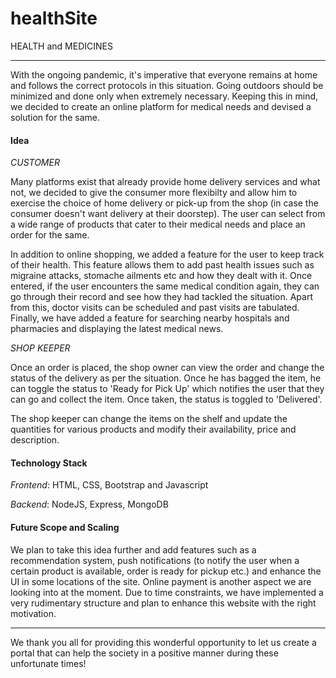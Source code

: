 # healthSite
 HEALTH and MEDICINES
***
With the ongoing pandemic, it's imperative that everyone remains at home and follows the correct protocols in this situation. Going outdoors should be minimized
and done only when extremely necessary. Keeping this in mind, we decided to create an online platform for medical needs and devised a solution for the same.

#### Idea

*CUSTOMER*

Many platforms exist that already provide home delivery services and what not, we decided to give the consumer more flexibilty and allow him to exercise the choice
of home delivery or pick-up from the shop (in case the consumer doesn't want delivery at their doorstep). The user can select from a wide range of products that 
cater to their medical needs and place an order for the same. 

In addition to online shopping, we added a feature for the user to keep track of their health. This feature allows them to add past health issues such as migraine
attacks, stomache ailments etc and how they dealt with it. Once entered, if the user encounters the same medical condition again, they can go through their record 
and see how they had tackled the situation. Apart from this, doctor visits can be scheduled and past visits are tabulated. Finally, we have added a feature for 
searching nearby hospitals and pharmacies and displaying the latest medical news.

*SHOP KEEPER*

Once an order is placed, the shop owner can view the order and change the status of the delivery as per the situation. Once he has bagged the item, he can toggle
the status to 'Ready for Pick Up' which notifies the user that they can go and collect the item. Once taken, the status is toggled to 'Delivered'.

The shop keeper can change the items on the shelf and update the quantities for various products and modify their availability, price and description. 

#### Technology Stack

*Frontend*: HTML, CSS, Bootstrap and Javascript 

*Backend*: NodeJS, Express, MongoDB

#### Future Scope and Scaling

We plan to take this idea further and add features such as a recommendation system, push notifications (to notify the user when a certain product is available,
order is ready for pickup etc.) and enhance the UI in some locations of the site. Online payment is another aspect we are looking into at the moment. Due to time
constraints, we have implemented a very rudimentary structure and plan to enhance this website with the right motivation.

***

We thank you all for providing this wonderful opportunity to let us create a portal that can help the society in a positive manner during these unfortunate times!
